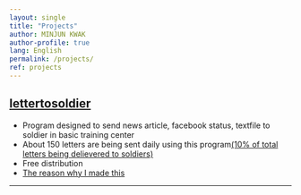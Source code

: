 ```yaml
---
layout: single
title: "Projects"
author: MINJUN KWAK
author-profile: true
lang: English
permalink: /projects/
ref: projects
---
```


## [lettertosoldier]({{"https://minjunkwak.github.io/lettertosoldier/lettertosoldier-kor-download/"}})
- Program designed to send news article, facebook status, textfile to soldier in basic training center
- About 150 letters are being sent daily using this program[(10% of total letters being delievered to soldiers)]({{"https://minjunkwak.github.io/lettertosoldier/lettertosoldier-so-far/"}})
- Free distribution
- [The reason why I made this]({{"https://minjunkwak.github.io/%EB%B8%94%EB%A1%9C%EA%B7%B8/Letter-to-Soldier/"}})

---

